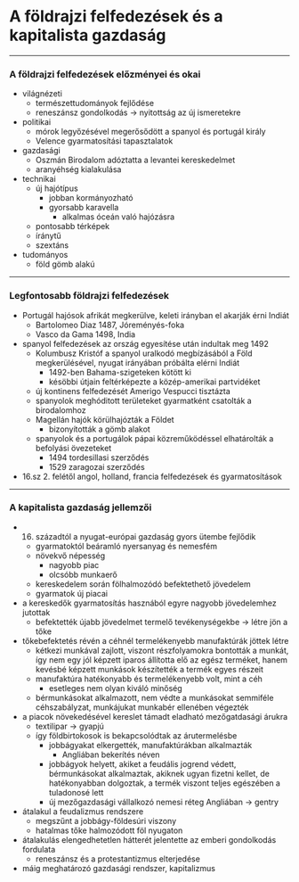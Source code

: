 # A földrajzi felfedezések és a kapitalista gazdaság
---
### A földrajzi felfedezések előzményei és okai
- világnézeti
	- természettudományok fejlődése
	- reneszánsz gondolkodás -> nyitottság az új ismeretekre
- politikai 
	- mórok legyőzésével megerősődött a spanyol és portugál király
	- Velence gyarmatosítási tapasztalatok
- gazdasági
	- Oszmán Birodalom adóztatta a levantei kereskedelmet
	- aranyéhség kialakulása
- technikai
	- új hajótípus
		- jobban kormányozható
		- gyorsabb karavella
			- alkalmas óceán való hajózásra
	- pontosabb térképek
	- íránytű
	- szextáns
- tudományos
	- föld gömb alakú
---
### Legfontosabb földrajzi felfedezések
- Portugál hajósok afrikát megkerülve, keleti irányban el akarják érni Indiát
	- Bartolomeo Diaz 1487, Jóreményés-foka
	- Vasco da Gama 1498, India
- spanyol felfedezések az ország egyesítése után indultak meg 1492
	- Kolumbusz Kristóf a spanyol uralkodó megbízásából a Föld megkerülésével, nyugat irányában próbálta elérni Indiát
		- 1492-ben Bahama-szigeteken kötött ki
		- késöbbi útjain feltérképezte a közép-amerikai partvidéket
	- új kontinens felfedezését Amerigo Vespucci tisztázta
	- spanyolok meghóditott területeket gyarmatként csatolták a birodalomhoz
	- Magellán hajók körülhajózták a Földet
		- bizonyították a gömb alakot
	- spanyolok és a portugálok pápai közreműködéssel elhatárolták a befolyási övezeteket
		- 1494 tordesillasi szerződés
		- 1529 zaragozai szerződés
- 16.sz 2. felétől angol, holland, francia felfedezések és gyarmatosítások
---
### A kapitalista gazdaság jellemzői
- 16. századtól a nyugat-európai gazdaság gyors ütembe fejlődik
	- gyarmatoktól beáramló nyersanyag és nemesfém
	- növekvő népesség
		- nagyobb piac
		- olcsóbb munkaerő
	- kereskedelem során fölhalmozódó befektethető jövedelem
	- gyarmatok új piacai
- a kereskedők gyarmatosítás hasznából egyre nagyobb jövedelemhez jutottak
	- befektették újabb jövedelmet termelő tevékenységekbe
		-> létre jön a tőke
- tőkebefektetés révén a céhnél termelékenyebb manufaktúrák jöttek létre
	- kétkezi munkával zajlott, viszont részfolyamokra bontották a munkát, így nem egy jól képzett iparos állította elő az egész terméket, hanem kevésbé képzett munkások készítették a termék egyes részeit
	- manufaktúra hatékonyabb és termelékenyebb volt, mint a céh
		- esetleges nem olyan kiváló minőség
	- bérmunkásokat alkalmazott, nem védte a munkásokat semmiféle céhszabályzat, munkájukat munkabér ellenében végezték
- a piacok növekedésével kereslet támadt eladható mezőgatdasági árukra
	- textilipar -> gyapjú
	- így földbirtokosok is bekapcsolódtak az árutermelésbe
		- jobbágyakat elkergették, manufaktúrákban alkalmazták
			- Angliában bekerítés néven
		- jobbágyok helyett, akiket a feudális jogrend védett, bérmunkásokat alkalmaztak, akiknek ugyan fizetni kellet, de hatékonyabban dolgoztak, a termék viszont teljes egészében a tuladonosé lett
		- új mezőgazdasági vállalkozó nemesi réteg Angliában -> gentry
- átalakul a feudalizmus rendszere
	- megszűnt a jobbágy-földesúri viszony
	- hatalmas tőke halmozódott föl nyugaton
- átalakulás elengedhetetlen hátterét jelentette az emberi gondolkodás fordulata
	- reneszánsz és a protestantizmus elterjedése
- máig meghatározó gazdasági rendszer, kapitalizmus